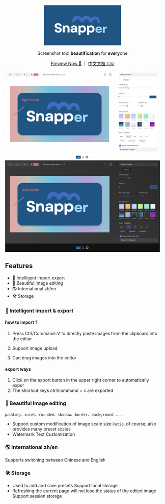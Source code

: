 <br>
<p align="center">
<img src="./src/assets/logo.png" alt="Snapper" width="250"/>
</a>
</p>

<p align="center">
Screenshot tool <b>beautification</b> for <b>every</b>one
</p>
<p align="center">
  <a href="https://yonghero.github.io/Snapper/">Preview Now 🤘</a> ｜ <a href="https://github.com/Yonghero/Snapper/blob/main/README-zh.md">中文文档 🇨🇳</a>
</p>
<img src="./src/assets/light-effect.jpg"/>
<img src="./src/assets/dark-effect.jpg"/>

## Features

- 📝 Intelligent import export
- 🎨 Beautiful image editing
- 🌎 International zh/en
- 🛠 Storage

### 📝 Intelligent import & export

#### how to import ?

1. Press Ctrl/Command+V to directly paste images from the clipboard into the editor

2. Support image upload

3. Can drag images into the editor

#### export ways

1.  Click on the export button in the upper right corner to automatically expor
2.  The shortcut keys ctrl/command + c are exported

### 🎨 Beautiful image editing

`padding、inset、rounded、shadow、border、background ...`

- Support custom modification of image scale size `Ratio`, of course, also provides many preset scales
- Watermark Text Customization

### 🌎 International zh/en

Supports switching between Chinese and English

### 🛠 Storage

- Used to add and save presets Support local storage
- Refreshing the current page will not lose the status of the edited image Support session storage
